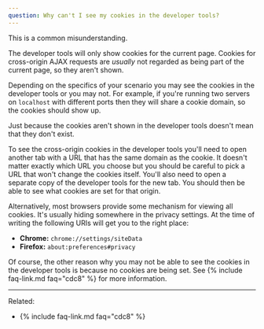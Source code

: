 ```yaml
---
question: Why can't I see my cookies in the developer tools?
---
```


This is a common misunderstanding.

The developer tools will only show cookies for the current page. Cookies for cross-origin AJAX requests are *usually*
not regarded as being part of the current page, so they aren't shown.

Depending on the specifics of your scenario you may see the cookies in the developer tools or you may not. For example,
if you're running two servers on `localhost` with different ports then they will share a cookie domain, so the cookies
should show up.

Just because the cookies aren't shown in the developer tools doesn't mean that they don't exist.

To see the cross-origin cookies in the developer tools you'll need to open another tab with a URL that has the same
domain as the cookie. It doesn't matter exactly which URL you choose but you should be careful to pick a URL that won't
change the cookies itself. You'll also need to open a separate copy of the developer tools for the new tab. You should
then be able to see what cookies are set for that origin.

Alternatively, most browsers provide some mechanism for viewing all cookies. It's usually hiding somewhere in the
privacy settings. At the time of writing the following URIs will get you to the right place:

* **Chrome:** `chrome://settings/siteData`
* **Firefox:** `about:preferences#privacy`

Of course, the other reason why you may not be able to see the cookies in the developer tools is because no cookies are
being set. See {% include faq-link.md faq="cdc8" %} for more information.

---

Related:

* {% include faq-link.md faq="cdc8" %}
